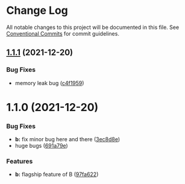 # Change Log

All notable changes to this project will be documented in this file.
See [Conventional Commits](https://conventionalcommits.org) for commit guidelines.

## [1.1.1](https://github.com/wsuwt/lerna-github-release-poc/compare/b@1.1.0...b@1.1.1) (2021-12-20)


### Bug Fixes

* memory leak bug ([c4f1959](https://github.com/wsuwt/lerna-github-release-poc/commit/c4f195916b0c5a8cd744ec0443a4a086b247f118))





# 1.1.0 (2021-12-20)


### Bug Fixes

* **b:** fix minor bug here and there ([3ec8d8e](https://github.com/wsuwt/lerna-github-release-poc/commit/3ec8d8e8c7bb3f84214bd2e7a65fb0e2169aeda5))
* huge bugs ([691a79e](https://github.com/wsuwt/lerna-github-release-poc/commit/691a79e5aa58116d3474b1f835775742f531af09))


### Features

* **b:** flagship feature of B ([97fa622](https://github.com/wsuwt/lerna-github-release-poc/commit/97fa62283fca04bd4aa18062e5822bc7d0318cf7))
